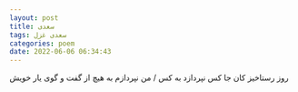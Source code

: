 ```yaml
---
layout: post
title: سعدی
tags: سعدی غزل
categories: poem
date: 2022-06-06 06:34:43
---
```


روز رستاخیز کان جا کس نپردازد به کس / من نپردازم به هیچ از گفت و گوی یار خویش
